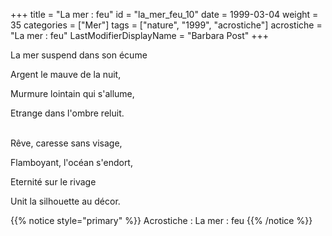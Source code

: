 +++
title = "La mer : feu"
id = "la_mer_feu_10"
date = 1999-03-04
weight = 35
categories = ["Mer"]
tags = ["nature", "1999", "acrostiche"]
acrostiche = "La mer : feu"
LastModifierDisplayName = "Barbara Post"
+++

La mer suspend dans son écume

Argent le mauve de la nuit,

Murmure lointain qui s'allume,

Etrange dans l'ombre reluit.

 \
Rêve, caresse sans visage,

Flamboyant, l'océan s'endort,

Eternité sur le rivage

Unit la silhouette au décor.

{{% notice style="primary" %}}
Acrostiche : La mer : feu
{{% /notice %}}
